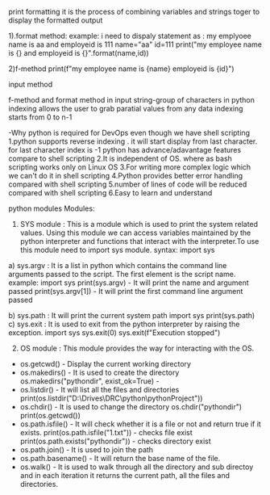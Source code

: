 print formatting
it is the process of combining variables and strings toger to display the formatted output

1).format method:
example:
i need to dispaly statement as : my emplyoee name is aa and employeid is 111
name="aa"
id=111
print("my employee name is {} and employeid is {}".format(name,id))


2)f-method
print(f"my employee name is {name} employeid is {id}")

input method

f-method and format method in input
string-group of characters in python indexing allows the user to grab paratial values from any data
indexing starts from 0 to n-1 

-Why python is required for DevOps even though we have shell scripting 
1.python supports reverse indexing . it will start display from last character. for last character index is -1
  python has advance/adavantage features compare to shell scripting
2.It is independent of OS. where as bash scripting works only on Linux OS
3.For writing more complex logic which we can't do it in shell scripting
4.Python provides better error handling compared with shell scripting
5.number of lines of code will be reduced compared with shell scripting
6.Easy to learn and understand

python modules
Modules:
1) SYS module : This is a module which is used to print the system related 
values. Using this module we can access variables maintained by the 
python interpreter and functions that interact with the interpreter.To 
use this module need to import sys module.
syntax: import sys

 a) sys.argv : It is a list in python which contains the command line 
   arguments passed to the script. The first element is the script name. 
   example: import sys
   print(sys.argv) - It will print the name and argument passed
   print(sys.argv[1]) - It will print the first command line argument passed
   
 b) sys.path : It will print the current system path
   import sys
   print(sys.path) 
 c) sys.exit : It is used to exit from the python interpreter by raising the exception.
    import sys
    sys.exit(0)
    sys.exit(f"Execution stopped")

    
2) OS module : This module provides the way for interacting with the OS.
 
 - os.getcwd() - Display the current working directory
 - os.makedirs() - It is used to create the directory
    os.makedirs("pythondir", exist_ok=True) -
 - os.listdir() - It will list all the files and directories
    print(os.listdir("D:\\Drives\\DRC\\python\\pythonProject"))
 - os.chdir() - It is used to change the directory
    os.chdir("pythondir")
    print(os.getcwd())
 - os.path.isfile() - It will check whether it is a file or not and return true if it exists.
    print(os.path.isfile("1.txt")) - checks file exist
    print(os.path.exists("pythondir")) - checks directory exist
 - os.path.join() - It is used to join the path
 - os.path.basename() - It will return the base name of the file.
 - os.walk() - It is used to walk through all the directory and sub directoy and in each iteration it returns the current path, all the files and 
               directories.
